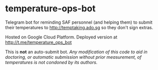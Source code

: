 # temperature-ops-bot

Telegram bot for reminding SAF personnel (and helping them) to submit their temperatures to http://temptaking.ado.sg so they don't sign extras.

Hosted on Google Cloud Platform. Deployed version at http://t.me/temperature_ops_bot

This is **not** an auto-submit bot. *Any modification of this code to aid in doctoring, or automatic submission without prior measurement, of temperatures is not condoned by its authors.*
